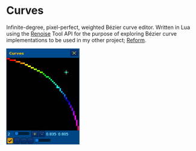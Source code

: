# Curves

Infinite-degree, pixel-perfect, weighted Bézier curve editor. Written in Lua using the [Renoise](https://www.renoise.com/products/renoise) Tool API for the purpose of exploring Bézier curve implementations to be used in my other project; [Reform](https://www.github.com/m-o-marmalade/reform).

![Curves Demo](Artwork/curves-demo.apng)
